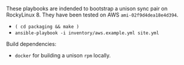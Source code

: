 These playbooks are indended to bootstrap a unison sync pair on RockyLinux 8.
They have been tested on AWS `ami-02f9d4dea18e4d394`.

- `( cd packaging && make )`
- `ansible-playbook -i inventory/aws.example.yml site.yml`

Build dependencies:

- `docker` for building a unison `rpm` locally.
